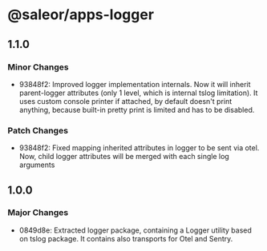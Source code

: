 # @saleor/apps-logger

## 1.1.0

### Minor Changes

- 93848f2: Improved logger implementation internals. Now it will inherit parent-logger attributes (only 1 level, which is internal tslog limitation). It uses custom console printer if attached, by default doesn't print anything, because built-in pretty print is limited and has to be disabled.

### Patch Changes

- 93848f2: Fixed mapping inherited attributes in logger to be sent via otel. Now, child logger attributes will be merged with each single log arguments

## 1.0.0

### Major Changes

- 0849d8e: Extracted logger package, containing a Logger utility based on tslog package. It contains also transports for Otel and Sentry.

